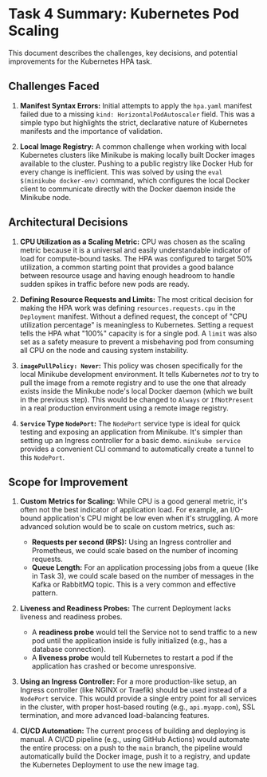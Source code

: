  
# Task 4 Summary: Kubernetes Pod Scaling

This document describes the challenges, key decisions, and potential improvements for the Kubernetes HPA task.

## Challenges Faced

1.  **Manifest Syntax Errors:** Initial attempts to apply the `hpa.yaml` manifest failed due to a missing `kind: HorizontalPodAutoscaler` field. This was a simple typo but highlights the strict, declarative nature of Kubernetes manifests and the importance of validation.

2.  **Local Image Registry:** A common challenge when working with local Kubernetes clusters like Minikube is making locally built Docker images available to the cluster. Pushing to a public registry like Docker Hub for every change is inefficient. This was solved by using the `eval $(minikube docker-env)` command, which configures the local Docker client to communicate directly with the Docker daemon inside the Minikube node.

## Architectural Decisions

1.  **CPU Utilization as a Scaling Metric:** CPU was chosen as the scaling metric because it is a universal and easily understandable indicator of load for compute-bound tasks. The HPA was configured to target 50% utilization, a common starting point that provides a good balance between resource usage and having enough headroom to handle sudden spikes in traffic before new pods are ready.

2.  **Defining Resource Requests and Limits:** The most critical decision for making the HPA work was defining `resources.requests.cpu` in the `Deployment` manifest. Without a defined request, the concept of "CPU utilization percentage" is meaningless to Kubernetes. Setting a request tells the HPA what "100%" capacity is for a single pod. A `limit` was also set as a safety measure to prevent a misbehaving pod from consuming all CPU on the node and causing system instability.

3.  **`imagePullPolicy: Never`:** This policy was chosen specifically for the local Minikube development environment. It tells Kubernetes *not* to try to pull the image from a remote registry and to use the one that already exists inside the Minikube node's local Docker daemon (which we built in the previous step). This would be changed to `Always` or `IfNotPresent` in a real production environment using a remote image registry.

4.  **`Service` Type `NodePort`:** The `NodePort` service type is ideal for quick testing and exposing an application from Minikube. It's simpler than setting up an Ingress controller for a basic demo. `minikube service` provides a convenient CLI command to automatically create a tunnel to this `NodePort`.

## Scope for Improvement

1.  **Custom Metrics for Scaling:** While CPU is a good general metric, it's often not the best indicator of application load. For example, an I/O-bound application's CPU might be low even when it's struggling. A more advanced solution would be to scale on custom metrics, such as:
    - **Requests per second (RPS):** Using an Ingress controller and Prometheus, we could scale based on the number of incoming requests.
    - **Queue Length:** For an application processing jobs from a queue (like in Task 3), we could scale based on the number of messages in the Kafka or RabbitMQ topic. This is a very common and effective pattern.

2.  **Liveness and Readiness Probes:** The current Deployment lacks liveness and readiness probes.
    - A **readiness probe** would tell the Service not to send traffic to a new pod until the application inside is fully initialized (e.g., has a database connection).
    - A **liveness probe** would tell Kubernetes to restart a pod if the application has crashed or become unresponsive.

3.  **Using an Ingress Controller:** For a more production-like setup, an Ingress controller (like NGINX or Traefik) should be used instead of a `NodePort` service. This would provide a single entry point for all services in the cluster, with proper host-based routing (e.g., `api.myapp.com`), SSL termination, and more advanced load-balancing features.

4.  **CI/CD Automation:** The current process of building and deploying is manual. A CI/CD pipeline (e.g., using GitHub Actions) would automate the entire process: on a push to the `main` branch, the pipeline would automatically build the Docker image, push it to a registry, and update the Kubernetes Deployment to use the new image tag.